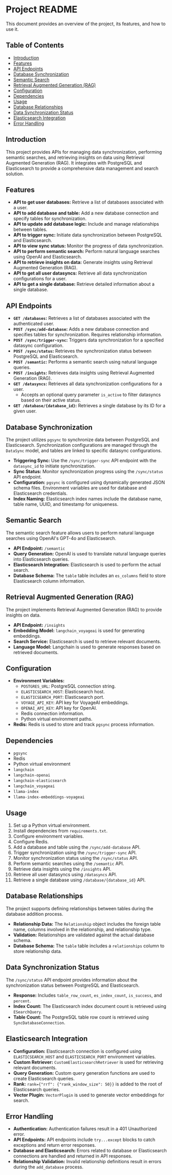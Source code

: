 # Project README

This document provides an overview of the project, its features, and how to use it.

## Table of Contents

* [Introduction](#introduction)
* [Features](#features)
* [API Endpoints](#api-endpoints)
* [Database Synchronization](#database-synchronization)
* [Semantic Search](#semantic-search)
* [Retrieval Augmented Generation (RAG)](#retrieval-augmented-generation-rag)
* [Configuration](#configuration)
* [Dependencies](#dependencies)
* [Usage](#usage)
* [Database Relationships](#database-relationships)
* [Data Synchronization Status](#data-synchronization-status)
* [Elasticsearch Integration](#elasticsearch-integration)
* [Error Handling](#error-handling)

## Introduction

This project provides APIs for managing data synchronization, performing semantic searches, and retrieving insights on data using Retrieval Augmented Generation (RAG). It integrates with PostgreSQL and Elasticsearch to provide a comprehensive data management and search solution.

## Features

* **API to get user databases:** Retrieve a list of databases associated with a user.
* **API to add database and table:** Add a new database connection and specify tables for synchronization.
* **API to update add database logic:** Include and manage relationships between tables.
* **API to trigger sync:** Initiate data synchronization between PostgreSQL and Elasticsearch.
* **API to view sync status:** Monitor the progress of data synchronization.
* **API to perform semantic search:** Perform natural language searches using OpenAI and Elasticsearch.
* **API to retrieve insights on data:** Generate insights using Retrieval Augmented Generation (RAG).
* **API to get all user datasyncs:** Retrieve all data synchronization configurations for a user.
* **API to get a single database:** Retrieve detailed information about a single database.

## API Endpoints

* **`GET /databases`:** Retrieves a list of databases associated with the authenticated user.
* **`POST /sync/add-database`:** Adds a new database connection and specifies tables for synchronization. Requires relationship information.
* **`POST /sync/trigger-sync`:** Triggers data synchronization for a specified datasync configuration.
* **`POST /sync/status`:** Retrieves the synchronization status between PostgreSQL and Elasticsearch.
* **`POST /semantic`:** Performs a semantic search using natural language queries.
* **`POST /insights`:** Retrieves data insights using Retrieval Augmented Generation (RAG).
* **`GET /datasyncs`:** Retrieves all data synchronization configurations for a user.
    * Accepts an optional query parameter `is_active` to filter datasyncs based on their active status.
* **`GET /database/{database_id}`:** Retrieves a single database by its ID for a given user.

## Database Synchronization

The project utilizes `pgsync` to synchronize data between PostgreSQL and Elasticsearch. Synchronization configurations are managed through the `DataSync` model, and tables are linked to specific datasync configurations.

* **Triggering Sync:** Use the `/sync/trigger-sync` API endpoint with the `datasync_id` to initiate synchronization.
* **Sync Status:** Monitor synchronization progress using the `/sync/status` API endpoint.
* **Configuration:** `pgsync` is configured using dynamically generated JSON schema files. Environment variables are used for database and Elasticsearch credentials.
* **Index Naming:** Elasticsearch index names include the database name, table name, UUID, and timestamp for uniqueness.

## Semantic Search

The semantic search feature allows users to perform natural language searches using OpenAI's GPT-4o and Elasticsearch.

* **API Endpoint:** `/semantic`
* **Query Generation:** OpenAI is used to translate natural language queries into Elasticsearch queries.
* **Elasticsearch Integration:** Elasticsearch is used to perform the actual search.
* **Database Schema:** The `table` table includes an `es_columns` field to store Elasticsearch column information.

## Retrieval Augmented Generation (RAG)

The project implements Retrieval Augmented Generation (RAG) to provide insights on data.

* **API Endpoint:** `/insights`
* **Embedding Model:** `langchain_voyageai` is used for generating embeddings.
* **Search Service:** Elasticsearch is used to retrieve relevant documents.
* **Language Model:** Langchain is used to generate responses based on retrieved documents.

## Configuration

* **Environment Variables:**
    * `POSTGRES_URL`: PostgreSQL connection string.
    * `ELASTICSEARCH_HOST`: Elasticsearch host.
    * `ELASTICSEARCH_PORT`: Elasticsearch port.
    * `VOYAGE_API_KEY`: API key for VoyageAI embeddings.
    * `OPENAI_API_KEY`: API key for OpenAI.
    * Redis connection information.
    * Python virtual environment paths.
* **Redis:** Redis is used to store and track `pgsync` process information.

## Dependencies

* `pgsync`
* Redis
* Python virtual environment
* `langchain`
* `langchain-openai`
* `langchain-elasticsearch`
* `langchain_voyageai`
* `llama-index`
* `llama-index-embeddings-voyageai`

## Usage

1.  Set up a Python virtual environment.
2.  Install dependencies from `requirements.txt`.
3.  Configure environment variables.
4.  Configure Redis.
5.  Add a database and table using the `/sync/add-database` API.
6.  Trigger synchronization using the `/sync/trigger-sync` API.
7.  Monitor synchronization status using the `/sync/status` API.
8.  Perform semantic searches using the `/semantic` API.
9.  Retrieve data insights using the `/insights` API.
10. Retrieve all user datasyncs using `/datasyncs` API.
11. Retrieve a single database using `/database/{database_id}` API.

## Database Relationships

The project supports defining relationships between tables during the database addition process.

* **Relationship Data:** The `Relationship` object includes the foreign table name, columns involved in the relationship, and relationship type.
* **Validation:** Relationships are validated against the actual database schema.
* **Database Schema:** The `table` table includes a `relationships` column to store relationship data.

## Data Synchronization Status

The `/sync/status` API endpoint provides information about the synchronization status between PostgreSQL and Elasticsearch.

* **Response:** Includes `table_row_count`, `es_index_count`, `is_success`, and `percent`.
* **Index Count:** The Elasticsearch index document count is retrieved using `ESearchQuery`.
* **Table Count:** The PostgreSQL table row count is retrieved using `SyncDatabaseConnection`.

## Elasticsearch Integration

* **Configuration:** Elasticsearch connection is configured using `ELASTICSEARCH_HOST` and `ELASTICSEARCH_PORT` environment variables.
* **Custom Retriever:** `CustomElasticsearchRetriever` is used for retrieving relevant documents.
* **Query Generation:** Custom query generation functions are used to create Elasticsearch queries.
* **Rank:** `rank={"rrf": {"rank_window_size": 50}}` is added to the root of Elasticsearch queries.
* **Vector Plugin:** `VectorPlugin` is used to generate vector embeddings for search.

## Error Handling

* **Authentication:** Authentication failures result in a 401 Unauthorized error.
* **API Endpoints:** API endpoints include `try...except` blocks to catch exceptions and return error responses.
* **Database and Elasticsearch:** Errors related to database or Elasticsearch connections are handled and returned in API responses.
* **Relationship Validation:** Invalid relationship definitions result in errors during the `add_database` process.